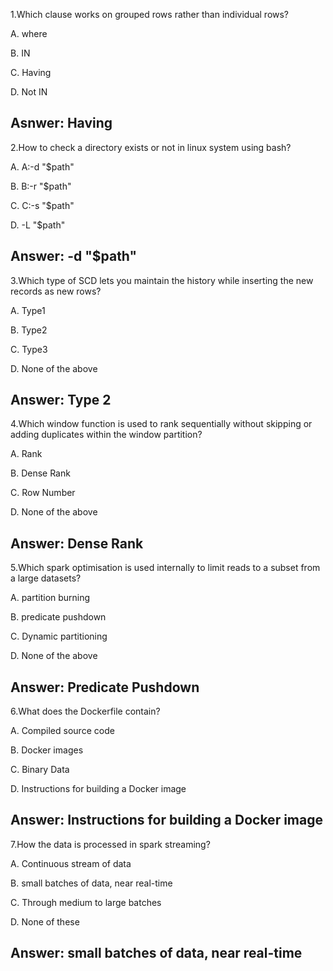 1.Which clause works on grouped rows rather than individual rows?

A. where

B. IN

C. Having 

D. Not IN

## Asnwer: Having 

2.How to check a directory exists or not in linux system using bash?

A. A:-d "$path"

B. B:-r "$path"

C. C:-s "$path"

D. -L "$path"

## Answer: -d "$path"

3.Which type of SCD lets you maintain the history while inserting the new records as new rows?

A. Type1

B. Type2 

C. Type3

D. None of the above 

## Answer: Type 2

4.Which window function is used to rank sequentially without skipping or adding duplicates within the window partition?

A. Rank 

B. Dense Rank 

C. Row Number 

D. None of the above 

## Answer: Dense Rank 

5.Which spark optimisation is used internally to limit reads to a subset from a large datasets?

A. partition burning 

B. predicate pushdown 

C. Dynamic partitioning 

D. None of the above 

## Answer: Predicate Pushdown 

6.What does the Dockerfile contain?

A. Compiled source code

B. Docker images 

C. Binary Data 

D. Instructions for building a Docker image 

## Answer: Instructions for building a Docker image

7.How the data is processed in spark streaming?

A. Continuous stream of data 

B. small batches of data, near real-time 

C. Through medium to large batches 

D. None of these 

## Answer: small batches of data, near real-time 
